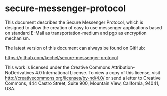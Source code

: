 secure-messenger-protocol
=========================

This document describes the Secure Messenger Protocol, which is designed to
allow the creation of easy to use messenger applications based on standard 
E-Mail as transportation-medium and pgp as encryption mechanism.

The latest version of this document can always be found on GitHub:

https://github.com/kechel/secure-messenger-protocol

This work is licensed under the Creative Commons Attribution-NoDerivatives 4.0 International License. To view a copy of this license, visit http://creativecommons.org/licenses/by-nd/4.0/ or send a letter to Creative Commons, 444 Castro Street, Suite 900, Mountain View, California, 94041, USA.
